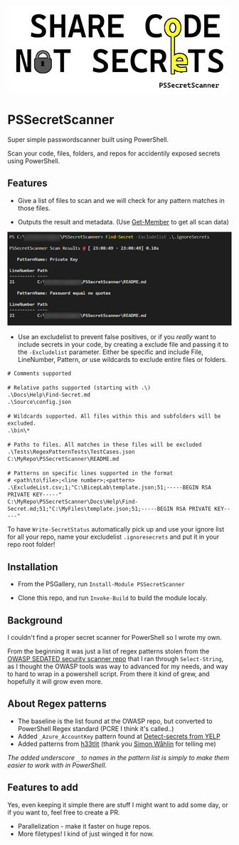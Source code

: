 ![PSSecretScanner logo goes here](./images/PSSecretScanner.png)

# PSSecretScanner

Super simple passwordscanner built using PowerShell.

Scan your code, files, folders, and repos for accidentily exposed secrets using PowerShell.

## Features

- Give a list of files to scan and we will check for any pattern matches in those files.

- Outputs the result and metadata. (Use [Get-Member](https://learn.microsoft.com/en-us/powershell/module/microsoft.powershell.utility/get-member?view=powershell-7.2) to get all scan data)

![Example output](./images/output.png)

- Use an excludelist to prevent false positives, or if you _really_ want to include secrets in your code, by creating a exclude file and passing it to the `-Excludelist` parameter. Either be specific and include File, LineNumber, Pattern, _or_ use wildcards to exclude entire files or folders.

```Text
# Comments supported

# Relative paths supported (starting with .\)
.\Docs\Help\Find-Secret.md
.\Source\config.json

# Wildcards supported. All files within this and subfolders will be excluded.
.\bin\*

# Paths to files. All matches in these files will be excluded
.\Tests\RegexPatternTests\TestCases.json
C:\MyRepo\PSSecretScanner\README.md

# Patterns on specific lines supported in the format
# <path\to\file>;<line number>;<pattern>
.\ExcludeList.csv;1;"C:\BicepLab\template.json;51;-----BEGIN RSA PRIVATE KEY-----"
C:\MyRepo\PSSecretScanner\Docs\Help\Find-Secret.md;51;"C:\MyFiles\template.json;51;-----BEGIN RSA PRIVATE KEY-----"
```

To have `Write-SecretStatus` automatically pick up and use your ignore list for all your repo, name your excludelist `.ignoresecrets` and put it in your repo root folder!

## Installation

- From the PSGallery, run `Install-Module PSSecretScanner`

- Clone this repo, and run `Invoke-Build` to build the module localy.

## Background

I couldn't find a proper secret scanner for PowerShell so I wrote my own.

From the beginning it was just a list of regex patterns stolen from the [OWASP SEDATED security scanner repo](https://github.com/OWASP/SEDATED) that I ran through `Select-String`, as I thought the OWASP tools was way to advanced for my needs, and way to hard to wrap in a powershell script.
From there it kind of grew, and hopefully it will grow even more.

## About Regex patterns

- The baseline is the list found at the OWASP repo, but converted to PowerShell Regex standard (PCRE I think it's called..)
- Added `_Azure_AccountKey` pattern found at [Detect-secrets from YELP](https://github.com/Yelp/detect-secrets)
- Added patterns from [h33tlit](https://github.com/h33tlit/secret-regex-list#readme) (thank you [Simon Wåhlin](https://github.com/SimonWahlin/) for telling me)

_The added underscore `_` to names in the pattern list is simply to make them easier to work with in PowerShell._

## Features to add

Yes, even keeping it simple there are stuff I might want to add some day, or if you want to, feel free to create a PR.

- Parallelization - make it faster on huge repos.
- More filetypes! I kind of just winged it for now.
